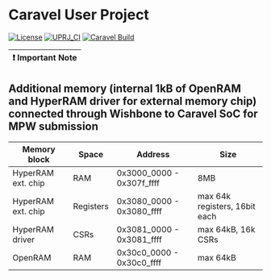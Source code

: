 # Caravel User Project

[![License](https://img.shields.io/badge/License-Apache%202.0-blue.svg)](https://opensource.org/licenses/Apache-2.0) [![UPRJ_CI](https://github.com/efabless/caravel_project_example/actions/workflows/user_project_ci.yml/badge.svg)](https://github.com/efabless/caravel_project_example/actions/workflows/user_project_ci.yml) [![Caravel Build](https://github.com/efabless/caravel_project_example/actions/workflows/caravel_build.yml/badge.svg)](https://github.com/efabless/caravel_project_example/actions/workflows/caravel_build.yml)

| :exclamation: Important Note            |
|-----------------------------------------|

## Additional memory (internal 1kB of OpenRAM and HyperRAM driver for external memory chip) connected through Wishbone to Caravel SoC for MPW submission

| Memory block  | Space| Address | Size |
| --- | --- | --- | --- |
| HyperRAM ext. chip  | RAM  | 0x3000_0000 - 0x307f_ffff | 8MB |
| HyperRAM ext. chip  | Registers  | 0x3080_0000 - 0x3080_ffff | max 64k registers, 16bit each |
| HyperRAM driver  | CSRs  | 0x3081_0000 - 0x3081_ffff | max 64kB, 16k CSRs |
| OpenRAM  | RAM  | 0x30c0_0000 - 0x30c0_ffff | max 64kB |

